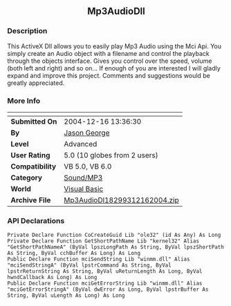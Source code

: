 ﻿<div align="center">

## Mp3AudioDll


</div>

### Description

This ActiveX Dll allows you to easily play Mp3 Audio using the Mci Api. You simply create an Audio object with a filename and control the playback through the objects interface. Gives you control over the speed, volume (both left and right) and so on... If enough of you are interested I will gladly expand and improve this project. Comments and suggestions would be greatly appreciated.
 
### More Info
 


<span>             |<span>
---                |---
**Submitted On**   |2004-12-16 13:36:30
**By**             |[Jason George](https://github.com/Planet-Source-Code/PSCIndex/blob/master/ByAuthor/jason-george.md)
**Level**          |Advanced
**User Rating**    |5.0 (10 globes from 2 users)
**Compatibility**  |VB 5\.0, VB 6\.0
**Category**       |[Sound/MP3](https://github.com/Planet-Source-Code/PSCIndex/blob/master/ByCategory/sound-mp3__1-45.md)
**World**          |[Visual Basic](https://github.com/Planet-Source-Code/PSCIndex/blob/master/ByWorld/visual-basic.md)
**Archive File**   |[Mp3AudioDl18299312162004\.zip](https://github.com/Planet-Source-Code/jason-george-mp3audiodll__1-57748/archive/master.zip)

### API Declarations

```
Private Declare Function CoCreateGuid Lib "ole32" (id As Any) As Long
Private Declare Function GetShortPathName Lib "kernel32" Alias "GetShortPathNameA" (ByVal lpszLongPath As String, ByVal lpszShortPath As String, ByVal cchBuffer As Long) As Long
Public Declare Function mciSendString Lib "winmm.dll" Alias "mciSendStringA" (ByVal lpstrCommand As String, ByVal lpstrReturnString As String, ByVal uReturnLength As Long, ByVal hwndCallback As Long) As Long
Public Declare Function mciGetErrorString Lib "winmm.dll" Alias "mciGetErrorStringA" (ByVal dwError As Long, ByVal lpstrBuffer As String, ByVal uLength As Long) As Long
```





